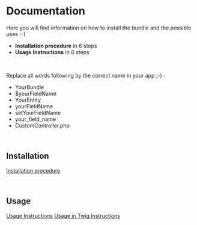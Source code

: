 # Documentation

Here you will find information on how to install the bundle and the possible uses :-)

- **Installation procedure** in 6 steps
- **Usage Instructions** in 6 steps

<br>

Replace all words following by the correct name in your app ;-) :

- YourBundle
- $yourFieldName
- YourEntity
- yourFieldName
- setYourFieldName
- your_field_name
- CustomController.php

<br>

## Installation
[Installation procedure](installation.md)

<br>

## Usage
[Usage Instructions](usage.md)
[Usage in Twig Instructions](usage_twig.md)

